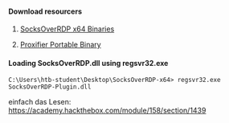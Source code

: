 
#### Download resourcers

1. [SocksOverRDP x64 Binaries](https://github.com/nccgroup/SocksOverRDP/releases)
    
2. [Proxifier Portable Binary](https://www.proxifier.com/download/#win-tab)

#### Loading SocksOverRDP.dll using regsvr32.exe
```cmd-session
C:\Users\htb-student\Desktop\SocksOverRDP-x64> regsvr32.exe SocksOverRDP-Plugin.dll
```


einfach das Lesen:
https://academy.hackthebox.com/module/158/section/1439
